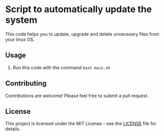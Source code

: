 # Script to automatically update the system
This code helps you to update, upgrade and delete unnecesery files from your linux OS.
## Usage
1. Run this code with the command `bash main.sh`


## Contributing

Contributions are welcome! Please feel free to submit a pull request.

## License

This project is licensed under the MIT License - see the [LICENSE](LICENSE) file for details.

